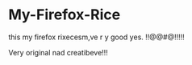 # My-Firefox-Rice

this my firefox rixecesm,ve r y good yes. !!@@#@!!!!!


Very original nad creatibeve!!!